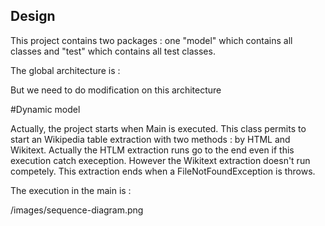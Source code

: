 ## Design 

This project contains two packages : one "model" which contains all classes and "test" which contains all test classes.

The global architecture is : 



<Insert Diagramme de class>
  
  
  But we need to do modification on this architecture
  
  
#Dynamic model
  
Actually, the project starts when Main is executed. This class permits to start an Wikipedia table extraction with two methods : by HTML and Wikitext. Actually the HTLM extraction runs go to the end even if this execution catch exeception. However the Wikitext extraction doesn't run competely. This extraction ends when a FileNotFoundException is throws.

The execution in the main is :

/images/sequence-diagram.png
